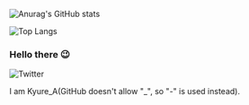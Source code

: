 ![Anurag's GitHub stats](https://github-readme-stats.vercel.app/api?username=Kyure-A&theme=monokai)

![Top Langs](https://github-readme-stats.vercel.app/api/top-langs/?username=Kyure-A&layout=compact&theme=monokai)

### Hello there 😉
![Twitter](https://badgen.net/twitter/follow/Kyure_A)

I am Kyure_A(GitHub doesn't allow "_", so "-" is used instead).

